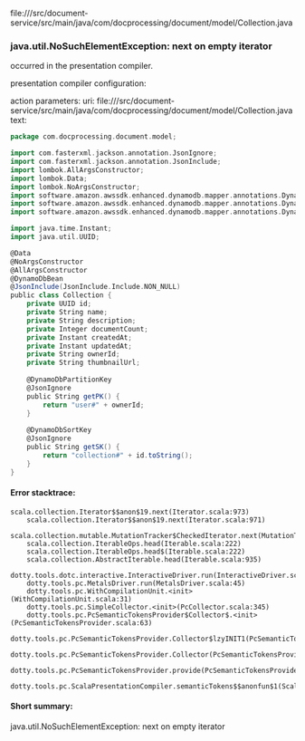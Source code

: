 file://<WORKSPACE>/src/document-service/src/main/java/com/docprocessing/document/model/Collection.java
### java.util.NoSuchElementException: next on empty iterator

occurred in the presentation compiler.

presentation compiler configuration:


action parameters:
uri: file://<WORKSPACE>/src/document-service/src/main/java/com/docprocessing/document/model/Collection.java
text:
```scala
package com.docprocessing.document.model;

import com.fasterxml.jackson.annotation.JsonIgnore;
import com.fasterxml.jackson.annotation.JsonInclude;
import lombok.AllArgsConstructor;
import lombok.Data;
import lombok.NoArgsConstructor;
import software.amazon.awssdk.enhanced.dynamodb.mapper.annotations.DynamoDbBean;
import software.amazon.awssdk.enhanced.dynamodb.mapper.annotations.DynamoDbPartitionKey;
import software.amazon.awssdk.enhanced.dynamodb.mapper.annotations.DynamoDbSortKey;

import java.time.Instant;
import java.util.UUID;

@Data
@NoArgsConstructor
@AllArgsConstructor
@DynamoDbBean
@JsonInclude(JsonInclude.Include.NON_NULL)
public class Collection {
    private UUID id;
    private String name;
    private String description;
    private Integer documentCount;
    private Instant createdAt;
    private Instant updatedAt;
    private String ownerId;
    private String thumbnailUrl;
    
    @DynamoDbPartitionKey
    @JsonIgnore
    public String getPK() {
        return "user#" + ownerId;
    }
    
    @DynamoDbSortKey
    @JsonIgnore
    public String getSK() {
        return "collection#" + id.toString();
    }
}

```



#### Error stacktrace:

```
scala.collection.Iterator$$anon$19.next(Iterator.scala:973)
	scala.collection.Iterator$$anon$19.next(Iterator.scala:971)
	scala.collection.mutable.MutationTracker$CheckedIterator.next(MutationTracker.scala:76)
	scala.collection.IterableOps.head(Iterable.scala:222)
	scala.collection.IterableOps.head$(Iterable.scala:222)
	scala.collection.AbstractIterable.head(Iterable.scala:935)
	dotty.tools.dotc.interactive.InteractiveDriver.run(InteractiveDriver.scala:164)
	dotty.tools.pc.MetalsDriver.run(MetalsDriver.scala:45)
	dotty.tools.pc.WithCompilationUnit.<init>(WithCompilationUnit.scala:31)
	dotty.tools.pc.SimpleCollector.<init>(PcCollector.scala:345)
	dotty.tools.pc.PcSemanticTokensProvider$Collector$.<init>(PcSemanticTokensProvider.scala:63)
	dotty.tools.pc.PcSemanticTokensProvider.Collector$lzyINIT1(PcSemanticTokensProvider.scala:63)
	dotty.tools.pc.PcSemanticTokensProvider.Collector(PcSemanticTokensProvider.scala:63)
	dotty.tools.pc.PcSemanticTokensProvider.provide(PcSemanticTokensProvider.scala:88)
	dotty.tools.pc.ScalaPresentationCompiler.semanticTokens$$anonfun$1(ScalaPresentationCompiler.scala:109)
```
#### Short summary: 

java.util.NoSuchElementException: next on empty iterator